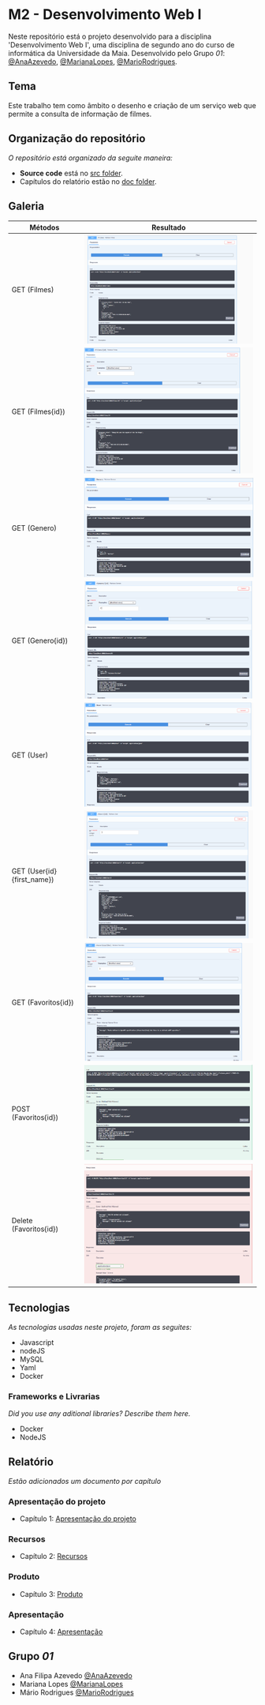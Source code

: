 # M2 - Desenvolvimento Web I

Neste repositório está o projeto desenvolvido para a disciplina 'Desenvolvimento Web I', uma disciplina de segundo ano do curso de informática da Universidade da Maia. Desenvolvido pelo Grupo _01_: [@AnaAzevedo](https://github.com/AnaAzevedo2), [@MarianaLopes](https://github.com/marlope02), [@MarioRodrigues](https://github.com/MarioRodrigues2304).

## Tema 

Este trabalho tem como âmbito o desenho e criação de um serviço web que permite a consulta de informação de filmes.

## Organização do repositório 

_O repositório está organizado da seguite maneira:_
* **Source code** está no [src folder](src/).
* Capítulos do relatório estão no [doc folder](doc/).


## Galeria 

| Métodos                      | Resultado   |
| ---------------------------- | ----------- |
| GET (Filmes)                 | ![Get Filmes](doc/images/image4.png)       |
| GET (Filmes{id})             | ![Get Filmes_id](doc/images/image5.png)       |
| GET (Genero)                 | ![Get genero](doc/images/image6.png)       |
| GET (Genero{id})             | ![Get genero_id](doc/images/image13.png)       |
| GET (User)                   | ![Get user](doc/images/image14.png)       |
| GET (User{id}{first_name})   | ![Get user_id](doc/images/image7.png)       |
| GET (Favoritos{id})          | ![Get Fav_id](doc/images/image8.png)       |
| POST (Favoritos{id})         | ![Post Fav_id](doc/images/image11.png)       |
| Delete (Favoritos{id})       | ![Delete Fav_id](doc/images/image12.png)       |

## Tecnologias 

_As tecnologias usadas neste projeto, foram as seguites:_
* Javascript
* nodeJS
* MySQL
* Yaml
* Docker


### Frameworks e Livrarias 

_Did you use any aditional libraries? Describe them here._
* Docker
* NodeJS

## Relatório
_Estão adicionados um documento por capítulo_

### Apresentação do projeto
* Capítulo 1: [Apresentação do projeto](doc/c1.md)
### Recursos
* Capítulo 2: [Recursos](doc/c2.md)
### Produto
* Capítulo 3: [Produto](doc/c3.md)
### Apresentação
* Capítulo 4: [Apresentação](doc/c4.md)

## Grupo _01_
* Ana Filipa Azevedo [@AnaAzevedo](https://github.com/AnaAzevedo2) 
* Mariana Lopes [@MarianaLopes](https://github.com/marlope02) 
* Mário Rodrigues [@MarioRodrigues](https://github.com/MarioRodrigues2304)
